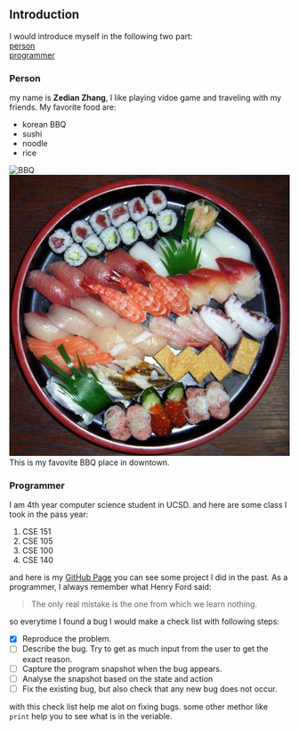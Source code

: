 ## Introduction
I would introduce myself in the following two part:  
[person](#person)   
[programmer](#programmer)    

### Person
my name is **Zedian Zhang**, I like playing vidoe game and traveling with my friends. My favorite food are:
- korean BBQ
- sushi 
- noodle
- rice

![BBQ](https://rachelgouk.com/wp-content/uploads/2019/02/korean-barbecue-restaurant-shanghai-2.jpg)
![sushi](sushi.jpg)
This is my favovite BBQ place in downtown.
### Programmer
I am 4th year computer science student in UCSD.
and here are some class I took in the pass year:
1. CSE 151
2. CSE 105
3. CSE 100
4. CSE 140

and here is my [GitHub Page](https://github.com/zedianzhang) you can see some project I did in the past.
As a programmer, I always remember what Henry Ford said:
> The only real mistake is the one from which we learn nothing. 
> 
so everytime I found a bug I would make a check list with following steps:
- [x]  Reproduce the problem.
- [ ]  Describe the bug. Try to get as much input from the user to get the exact reason.
- [ ]  Capture the program snapshot when the bug appears.
- [ ]  Analyse the snapshot based on the state and action
- [ ] Fix the existing bug, but also check that any new bug does not occur.

with this check list help me alot on fixing bugs. some other methor like `print` help you to see what is in the veriable.

